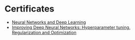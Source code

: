 # Certificates
- [Neural Networks and Deep Learning](https://www.coursera.org/account/accomplishments/verify/3WQSRDKCSTHS?utm_source=link&utm_medium=certificate&utm_content=cert_image&utm_campaign=sharing_cta&utm_product=course)
- [Improving Deep Neural Networks: Hyperparameter tuning, Regularization and Optimization](https://coursera.org/share/cbd6306799bf7e319abb02802a96509c)
